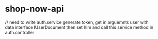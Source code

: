 # shop-now-api

// need to write auth.service generate token, get in arguemnts user with data interface IUserDocument then set him and call this service method in auth.controller